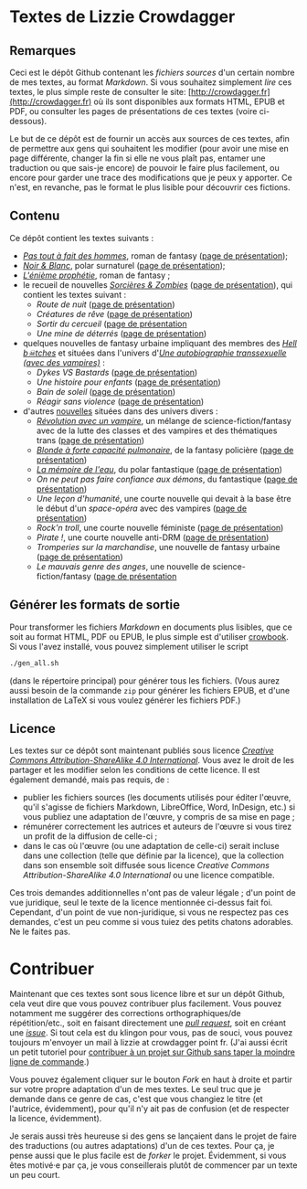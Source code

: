 Textes de Lizzie Crowdagger 
===========================

Remarques
---------

Ceci est le dépôt Github contenant les *fichiers sources* d'un
certain nombre de mes textes, au format
*Markdown*. Si vous souhaitez simplement *lire* ces textes, le plus
simple reste de consulter le site:
[http://crowdagger.fr](http://crowdagger.fr) où ils sont disponibles
aux formats HTML, EPUB et PDF, ou consulter les pages de présentations de ces textes (voire ci-dessous).

Le but de ce dépôt est de fournir un accès aux sources de ces
textes, afin de permettre aux gens qui souhaitent les modifier
(pour avoir une mise en page différente, changer la fin si elle ne
vous plaît pas, entamer une traduction ou que sais-je encore) de
pouvoir le faire plus facilement, ou encore pour garder une trace des
modifications que je peux y apporter. Ce n'est, en revanche, pas le
format le plus lisible pour découvrir ces fictions.

Contenu 
-------

Ce dépôt contient les textes suivants :

* [*Pas tout à fait des hommes*](ptafdh/), roman de fantasy ([page de présentation](http://crowdagger.fr/index.php?post/2010/08/12/Pas-tout-%C3%A0-fait-des-hommes));
* [*Noir & Blanc*](blanc-noir/), polar surnaturel ([page de présentation](http://crowdagger.fr/index.php?post/2010/11/30/Noir-Blanc));
* [*L'énième prophétie*](enieme_prophetie/), roman de fantasy ;
* le recueil de nouvelles
  [*Sorcières & Zombies*](recueils/sorcieres_zombies/) ([page de présentation](http://crowdagger.fr/index.php?post/2013/09/16/Sorci%C3%A8res-Zombies)), qui contient les
  textes suivant :
  * *Route de nuit* ([page de présentation](http://crowdagger.fr/index.php?post/2012/05/10/Route-de-nuit))
  * *Créatures de rêve* ([page de présentation](http://crowdagger.fr/index.php?post/2010/02/19/Cr%C3%A9atures-de-r%C3%AAve))
  * *Sortir du cercueil* ([page de présentation](http://crowdagger.fr/index.php?post/2010/06/11/Sortir-du-cercueil])
  * *Une mine de déterrés* ([page de présentation](http://crowdagger.fr/index.php?post/2013/11/25/Une-mine-de-d%C3%A9terr%C3%A9s))
* quelques nouvelles de fantasy urbaine impliquant des membres des
[*Hell b☠tches*](hell_butches/) et situées dans l'univers
d'[*Une autobiographie transsexuelle (avec des vampires)*](http://crowdagger.fr/index.php?post/2011/10/16/Une-autobiographie-transsexuelle-%28avec-des-vampires%29) :
  * *Dykes VS Bastards* ([page de présentation](http://crowdagger.fr/index.php?post/2016/09/19/Hell-B%E2%98%A0tches-%3A-Dykes-VS-Bastards))
  * *Une histoire pour enfants* ([page de présentation](http://crowdagger.fr/index.php?post/2016/09/19/Hell-B%E2%98%A0tches-%3A-Une-histoire-pour-enfants))
  * *Bain de soleil* ([page de présentation](http://crowdagger.fr/index.php?post/2011/12/22/Hell-B%E2%98%A0tches-%3A-Bain-de-soleil))
  * *Réagir sans violence* ([page de présentation](http://crowdagger.fr/index.php?post/2012/04/08/Hell-B%E2%98%A0tches-%3A-R%C3%A9agir-sans-violence))
* d'autres [nouvelles](nouvelles/) situées dans des univers divers :
  * [*Révolution avec un vampire*](nouvelles/revolution/), un mélange
    de science-fiction/fantasy avec de la lutte des classes et des
    vampires et des thématiques trans ([page de présentation](http://crowdagger.fr/index.php?post/2011/01/01/R%C3%A9volution-avec-un-vampire))
  * [*Blonde à forte capacité pulmonaire*](nouvelles/pulmonaire/), de
    la fantasy policière ([page de présentation](http://crowdagger.fr/index.php?post/2015/09/17/Blonde-%C3%A0-forte-capacit%C3%A9-pulmonaire))
  * [*La mémoire de l'eau*](nouvelles/memoire/), du polar fantastique ([page de présentation](http://crowdagger.fr/index.php?post/2015/02/28/La-m%C3%A9moire-de-l-eau))
  * *On ne peut pas faire confiance aux démons*, du fantastique ([page de présentation](http://crowdagger.fr/index.php?post/2012/01/19/On-ne-peut-pas-faire-confiance-aux-d%C3%A9mons))
  * *Une leçon d'humanité*, une courte nouvelle qui devait à la base
    être le début d'un *space-opéra* avec des vampires ([page de présentation](http://crowdagger.fr/index.php?post/2013/02/17/Une-le%C3%A7on-d-humanit%C3%A9))
  * *Rock'n troll*, une courte nouvelle féministe ([page de présentation](http://crowdagger.fr/index.php?post/2016/09/20/Rock-n-troll))
  * *Pirate !*, une courte nouvelle anti-DRM ([page de présentation](http://crowdagger.fr/blog/index.php?post/2016/04/23/Pirate-%21))
  * *Tromperies sur la marchandise*, une nouvelle de fantasy urbaine ([page de présentation](http://crowdagger.fr/index.php?post/2016/12/11/Tromperies-sur-la-marchandise))
  * *Le mauvais genre des anges*, une nouvelle de science-fiction/fantasy ([page de présentation](http://crowdagger.fr/index.php?post/2016/11/08/Le-mauvais-genre-des-anges)

Générer les formats de sortie
-----------------------------

Pour transformer les fichiers *Markdown* en documents plus lisibles,
que ce soit au format HTML, PDF ou EPUB, le plus simple est d'utiliser
[crowbook](https://github.com/lise-henry/crowbook). Si vous l'avez installé, vous pouvez simplement utiliser le script 

```bash
./gen_all.sh
```

(dans le répertoire principal) pour générer tous les fichiers. (Vous aurez aussi besoin de la commande `zip` pour générer les fichiers EPUB, et d'une installation de LaTeX si vous voulez générer les fichiers PDF.)

Licence 
--------

Les textes sur ce dépôt sont maintenant publiés sous licence [*Creative Commons
Attribution-ShareAlike 4.0 International*](https://creativecommons.org/licenses/by-sa/4.0/). Vous
avez le droit de les partager et les modifier selon les conditions de cette licence. Il est également demandé, mais pas requis, de : 

* publier les fichiers sources (les documents utilisés pour éditer
  l'œuvre, qu'il s'agisse de fichiers Markdown, LibreOffice, Word,
  InDesign, etc.) si vous publiez une adaptation de l'œuvre, y compris
  de sa mise en page ; 
* rémunérer correctement les autrices et auteurs de l'œuvre si vous
  tirez un profit de la diffusion de celle-ci ; 
* dans le cas où l'œuvre (ou une adaptation de celle-ci) serait
  incluse dans une collection (telle que définie par la licence), que
  la collection dans son ensemble soit diffusée sous licence
  *Creative Commons Attribution-ShareAlike 4.0 International* ou une
  licence compatible. 

Ces trois demandes additionnelles n'ont pas de valeur légale ; d'un
point de vue juridique, seul le texte de la licence mentionnée
ci-dessus fait foi. Cependant, d'un point de vue non-juridique, si
vous ne respectez pas ces demandes, c'est un peu comme si vous tuiez
des petits chatons adorables. Ne le faites pas.

Contribuer 
==========

Maintenant que ces textes sont sous licence libre et sur un dépôt
Github, cela veut dire que vous pouvez contribuer plus
facilement. Vous pouvez notamment me suggérer des corrections
orthographiques/de répétition/etc., soit en faisant directement une
[*pull request*](https://github.com/Crowdagger/textes/pulls), soit en
créant une [*issue*](https://github.com/Crowdagger/textes/issues). Si
tout cela est du klingon pour vous, pas de souci, vous pouvez toujours
m'envoyer un mail à lizzie at crowdagger point fr. (J'ai aussi écrit un petit tutoriel pour [contribuer à un projet sur Github sans taper la moindre ligne de commande](http://crowdagger.fr/blog/index.php?post/2017/03/22/Tutoriel-%3A-contribuer-%C3%A0-un-projet-sur-Github).)

Vous pouvez également cliquer sur le bouton *Fork* en haut à droite et
partir sur votre propre adaptation d'un de mes textes. Le seul truc
que je demande dans ce genre de cas, c'est que vous changiez le titre
(et l'autrice, évidemment), pour qu'il n'y ait pas de confusion (et de
respecter la licence, évidemment).

Je serais aussi très heureuse si des gens se lançaient dans le projet
de faire des traductions (ou autres adaptations) d'un de ces
textes. Pour ça, je pense aussi que le plus facile est de *forker* le
projet. Évidemment, si vous êtes motivé·e par ça, je vous
conseillerais plutôt de commencer par un texte un peu court.






